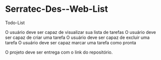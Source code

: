 # Serratec-Des--Web-List
Todo-List

O usuário deve ser capaz de visualizar sua lista de tarefas
O usuário deve ser capaz de criar uma tarefa
O usuário deve ser capaz de excluir uma tarefa
O usuário deve ser capaz marcar uma tarefa como pronta

O projeto deve ser entrega com o link do repositório.